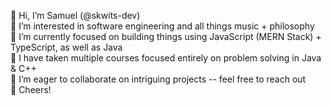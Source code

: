 👋 Hi, I’m Samuel (@skwits-dev) <br>
👀 I’m interested in software engineering and all things music + philosophy <br>
🌱 I’m currently focused on building things using JavaScript (MERN Stack) + TypeScript, as well as Java <br>
🥖 I have taken multiple courses focused entirely on problem solving in Java & C++ <br>
💞️ I’m eager to collaborate on intriguing projects -- feel free to reach out <br>
🍻 Cheers!
